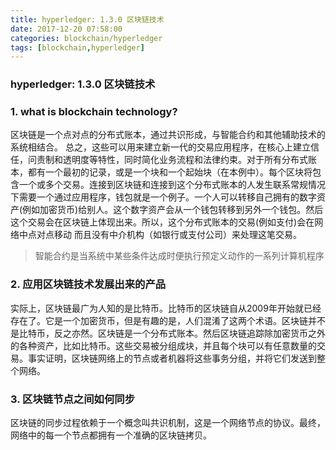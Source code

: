 ```yaml
---
title: hyperledger: 1.3.0 区块链技术
date: 2017-12-20 07:58:00
categories: blockchain/hyperledger
tags: [blockchain,hyperledger]
---
```

### hyperledger: 1.3.0 区块链技术

### 1. what is blockchain technology?
区块链是一个点对点的分布式账本，通过共识形成，与智能合约和其他辅助技术的系统相结合。
总之，这些可以用来建立新一代的交易应用程序，在核心上建立信任，问责制和透明度等特性，同时简化业务流程和法律约束。对于所有分布式账本，都有一个最初的记录，或是一个块和一个起始块（在本例中）。每个区块将包含一个或多个交易。连接到区块链和连接到这个分布式账本的人发生联系常规情况下需要一个通过应用程序，钱包就是一个例子。一个人可以转移自己拥有的数字资产(例如加密货币)给别人。这个数字资产会从一个钱包转移到另外一个钱包。然后这个交易会在区块链上体现出来。所以，这个分布式账本的交易(例如支付)会在网络中点对点移动
而且没有中介机构（如银行或支付公司）来处理这笔交易。
> 智能合约是当系统中某些条件达成时便执行预定义动作的一系列计算机程序

### 2. 应用区块链技术发展出来的产品
实际上，区块链最广为人知的是比特币。比特币的区块链自从2009年开始就已经存在了。它是一个加密货币，但是有趣的是，人们混淆了这两个术语。区块链并不是比特币，反之亦然。区块链是一个分布式账本。然后区块链追踪除加密货币之外的各种资产，比如比特币。这些交易被分组成块，并且每个块可以有任意数量的交易。事实证明，区块链网络上的节点或者机器将这些事务分组，并将它们发送到整个网络。

### 3. 区块链节点之间如何同步
区块链的同步过程依赖于一个概念叫共识机制，这是一个网络节点的协议。最终，网络中的每一个节点都拥有一个准确的区块链拷贝。
